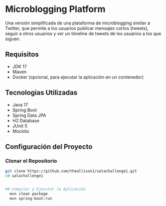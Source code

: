 # Microblogging Platform

Una versión simplificada de una plataforma de microblogging similar a Twitter, que permite a los usuarios publicar mensajes cortos (tweets), seguir a otros usuarios y ver un timeline de tweets de los usuarios a los que siguen.

## Requisitos

- JDK 17
- Maven
- Docker (opcional, para ejecutar la aplicación en un contenedor)

## Tecnologías Utilizadas

- Java 17
- Spring Boot
- Spring Data JPA
- H2 Database
- JUnit 5
- Mockito

## Configuración del Proyecto

### Clonar el Repositorio

```bash
git clone https://github.com/theallison1/ualachallenge1.git
cd ualachallenge1


## Compilar y Ejecutar la Aplicación
  mvn clean package
  mvn spring-boot:run

